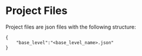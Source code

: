# Project Files
Project files are json files with the following structure:

```json:
{
    "base_level":"<base_level_name>.json"
}
```
